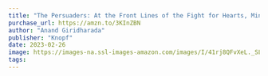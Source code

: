 ```yaml
---
title: "The Persuaders: At the Front Lines of the Fight for Hearts, Minds, and Democracy"
purchase_url: https://amzn.to/3KInZBN
author: "Anand Giridharada"
publisher: "Knopf"
date: 2023-02-26
image: https://images-na.ssl-images-amazon.com/images/I/41rj8QFvXeL._SL75_.jpg
tags:
---
```



